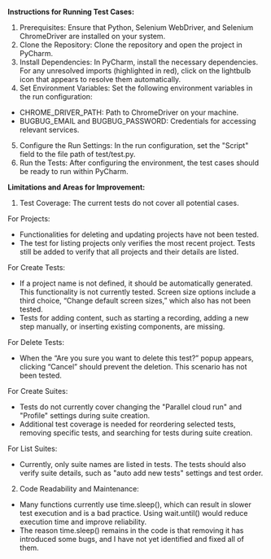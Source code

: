 **Instructions for Running Test Cases:**
1. Prerequisites: Ensure that Python, Selenium WebDriver, and Selenium ChromeDriver are installed on your system.
2. Clone the Repository: Clone the repository and open the project in PyCharm.
3. Install Dependencies: In PyCharm, install the necessary dependencies. For any unresolved imports (highlighted in red), click on the lightbulb icon that appears to resolve them automatically. 
4. Set Environment Variables: Set the following environment variables in the run configuration:
- CHROME_DRIVER_PATH: Path to ChromeDriver on your machine. 
- BUGBUG_EMAIL and BUGBUG_PASSWORD: Credentials for accessing relevant services.
5. Configure the Run Settings: In the run configuration, set the "Script" field to the file path of test/test.py. 
6. Run the Tests: After configuring the environment, the test cases should be ready to run within PyCharm.



**Limitations and Areas for Improvement:**
1. Test Coverage: The current tests do not cover all potential cases.

For Projects:

- Functionalities for deleting and updating projects have not been tested.
- The test for listing projects only verifies the most recent project. Tests still be added to verify that all projects and their details are listed.

For Create Tests:

- If a project name is not defined, it should be automatically generated. This functionality is not currently tested.
Screen size options include a third choice, “Change default screen sizes,” which also has not been tested.
- Tests for adding content, such as starting a recording, adding a new step manually, or inserting existing components, are missing.

For Delete Tests:
- When the “Are you sure you want to delete this test?” popup appears, clicking “Cancel” should prevent the deletion. This scenario has not been tested.

For Create Suites:
- Tests do not currently cover changing the "Parallel cloud run" and "Profile" settings during suite creation.
- Additional test coverage is needed for reordering selected tests, removing specific tests, and searching for tests during suite creation.

For List Suites:
- Currently, only suite names are listed in tests. The tests should also verify suite details, such as "auto add new tests" settings and test order.

2. Code Readability and Maintenance:
- Many functions currently use time.sleep(), which can result in slower test execution and is a bad practice. Using wait.until() would reduce execution time and improve reliability.
- The reason time.sleep() remains in the code is that removing it has introduced some bugs, and I have not yet identified and fixed all of them.